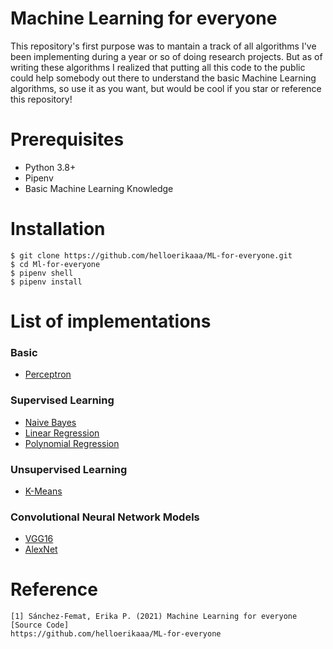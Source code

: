 # Machine Learning for everyone

This repository's first purpose was to mantain a track of all algorithms I've been implementing during a year or so of doing research projects. But as of writing these algorithms I realized that putting all this code to the public could help somebody out there to understand the basic Machine Learning algorithms, so use it as you want, but would be cool if you star or reference this repository!

# Prerequisites
* Python 3.8+
* Pipenv
* Basic Machine Learning Knowledge

# Installation
```
$ git clone https://github.com/helloerikaaa/ML-for-everyone.git
$ cd Ml-for-everyone
$ pipenv shell
$ pipenv install
```
# List of implementations

### Basic
* [Perceptron](https://github.com/helloerikaaa/ML-for-everyone/blob/main/basic/perceptron.py)

### Supervised Learning
* [Naive Bayes](https://github.com/helloerikaaa/ML-for-everyone/blob/main/supervised_learning/naive_bayes.py)
* [Linear Regression](https://github.com/helloerikaaa/ML-for-everyone/blob/main/supervised_learning/linear_regression.py)
* [Polynomial Regression](https://github.com/helloerikaaa/ML-for-everyone/blob/main/supervised_learning/polynomial_regression.py)

### Unsupervised Learning
* [K-Means](https://github.com/helloerikaaa/ML-for-everyone/blob/main/unsupervised_learning/kmeans.py)


### Convolutional Neural Network Models
* [VGG16](https://github.com/helloerikaaa/ML-for-everyone/blob/main/convolutional_networks/vgg16.py)
* [AlexNet](https://github.com/helloerikaaa/ML-for-everyone/blob/main/convolutional_networks/alexnet.py)

# Reference
```
[1] Sánchez-Femat, Erika P. (2021) Machine Learning for everyone [Source Code]
https://github.com/helloerikaaa/ML-for-everyone
```